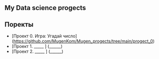 ## My Data science progects

## Поректы

* [Проект 0. Игра: Угадай число] (https://github.com/MugenKom/Mugen_progects/tree/main/progect_0)
* [Проект 1. _____ ] (______)
* [Проект 2. _____ ] (______)